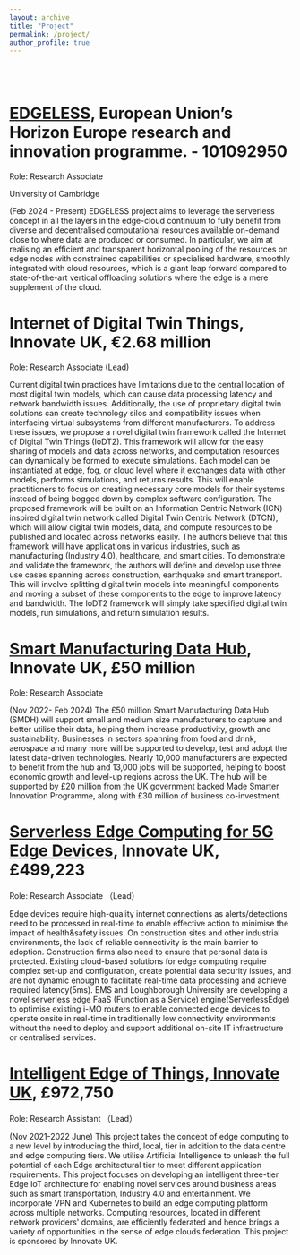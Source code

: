 ```yaml
---
layout: archive
title: "Project"
permalink: /project/
author_profile: true
---
```

<br>
<br>

# [EDGELESS](https://edgeless-project.eu), European Union’s Horizon Europe research and innovation programme. - 101092950
<p>Role: Research Associate <br> </p>
<p>University of Cambridge <br> </p>
<p>(Feb 2024 - Present) 
EDGELESS project aims to leverage the serverless concept in all the layers in the edge-cloud continuum to fully benefit from diverse and decentralised computational resources available on-demand close to where data are produced or consumed. In particular,
we aim at realising an efficient and transparent horizontal pooling of the resources on edge nodes with constrained capabilities or specialised hardware,
smoothly integrated with cloud resources, which is a giant leap forward compared to state-of-the-art vertical offloading solutions where the edge is a mere supplement of the cloud.
</p>


# Internet of Digital Twin Things, Innovate UK, €2.68 million
<p>Role: Research Associate (Lead)<br> </p>
<p> 
Current digital twin practices have limitations due to the central location of most digital twin models, which can cause data processing latency
and network bandwidth issues. Additionally, the use of proprietary digital twin solutions can create technology silos and compatibility issues
when interfacing virtual subsystems from different manufacturers. To address these issues, we propose a novel digital twin framework called
the Internet of Digital Twin Things (IoDT2). This framework will allow for the easy sharing of models and data across networks, and computation
resources can dynamically be formed to execute simulations. Each model can be instantiated at edge, fog, or cloud level where it exchanges
data with other models, performs simulations, and returns results. This will enable practitioners to focus on creating necessary core models for
their systems instead of being bogged down by complex software configuration.
The proposed framework will be built on an Information Centric Network (ICN) inspired digital twin network called Digital Twin Centric Network
(DTCN), which will allow digital twin models, data, and compute resources to be published and located across networks easily. The authors
believe that this framework will have applications in various industries, such as manufacturing (Industry 4.0), healthcare, and smart cities. To
demonstrate and validate the framework, the authors will define and develop use three use cases spanning across construction, earthquake
and smart transport. This will involve splitting digital twin models into meaningful components and moving a subset of these components to
the edge to improve latency and bandwidth. The IoDT2 framework will simply take specified digital twin models, run simulations, and return
simulation results.
</p>


# [Smart Manufacturing Data Hub](https://smdh.uk/), Innovate UK, £50 million
<p>Role: Research Associate <br> </p>
<p>(Nov 2022- Feb 2024) 
The £50 million Smart Manufacturing Data Hub (SMDH) will support small and medium size manufacturers to capture and better utilise their data, 
helping them increase productivity, growth and sustainability. Businesses in sectors spanning from food and drink, aerospace and many more will be supported to develop, 
test and adopt the latest data-driven technologies.
Nearly 10,000 manufacturers are expected to benefit from the hub and 13,000 jobs will be supported, helping to boost economic growth and level-up regions across the UK. 
The hub will be supported by £20 million from the UK government backed Made Smarter Innovation Programme, along with £30 million of business co-investment.
</p>


# [Serverless Edge Computing for 5G Edge Devices](https://gtr.ukri.org/projects?ref=10040850), Innovate UK, £499,223
<p>Role: Research Associate （Lead）<br> </p>
</p>Edge devices require high-quality internet connections as alerts/detections need to be processed in real-time to enable effective action to minimise the impact of health&safety issues. 
    On construction sites and other industrial environments, the lack of reliable connectivity is the main barrier to adoption. Construction firms also need to ensure that personal data is protected.
    Existing cloud-based solutions for edge computing require complex set-up and configuration, create potential data security issues, and are not dynamic enough to facilitate real-time data processing and achieve required latency(5ms).
    EMS and Loughborough University are developing a novel serverless edge FaaS (Function as a Service) engine(ServerlessEdge) to optimise existing i-MO routers to enable connected edge devices to operate onsite in real-time in traditionally low connectivity environments without the need to deploy and support additional on-site IT infrastructure or centralised services.
</p>

# [Intelligent Edge of Things, Innovate UK](https://gtr.ukri.org/projects?ref=106199), £972,750
<p>Role: Research Assistant （Lead）<br> </p>
<p>(Nov 2021-2022 June) This project takes the concept of edge computing to a new level by introducing the third, local, tier in addition to
the data centre and edge computing tiers. We utilise Artificial Intelligence to unleash the full potential of each
Edge architectural tier to meet different application requirements. This project focuses on developing an intelligent
three-tier Edge IoT architecture for enabling novel services around business areas such as smart transportation,
Industry 4.0 and entertainment. We incorporate VPN and Kubernetes to build an edge computing platform across multiple networks.
Computing resources, located in different network providers' domains, are efficiently federated and hence brings a variety of opportunities in the sense of
edge clouds federation. This project is sponsored by Innovate UK.
</p>



